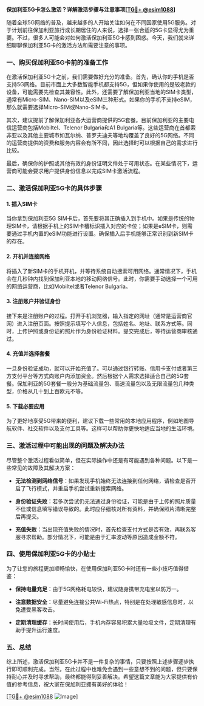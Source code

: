 **保加利亚5G卡怎么激活？详解激活步骤与注意事项[[TG💪+ @esim1088](https://t.me/s/esim1088)]**

随着全球5G网络的普及，越来越多的人开始关注如何在不同国家使用5G服务。对于计划前往保加利亚旅行或长期居住的人来说，选择一张合适的5G卡显得尤为重要。不过，很多人可能会对如何激活保加利亚5G卡感到困惑。今天，我们就来详细聊聊保加利亚5G卡的激活方法和需要注意的事项。

### 一、购买保加利亚5G卡前的准备工作

在激活保加利亚5G卡之前，我们需要做好充分的准备。首先，确认你的手机是否支持5G网络。目前市面上大多数智能手机都支持5G，但如果你使用的是较老款的设备，可能需要先检查其兼容性。此外，还需要了解保加利亚当地的SIM卡类型，通常有Micro-SIM、Nano-SIM以及eSIM三种形式。如果你的手机不支持eSIM，那么就需要选择Micro-SIM或Nano-SIM卡。

其次，建议提前了解保加利亚各大运营商提供的5G套餐。目前保加利亚的主要电信运营商包括Mobiltel、Telenor Bulgaria和A1 Bulgaria等。这些运营商在首都索非亚以及其他主要城市如瓦尔纳、普罗夫迪夫等地均覆盖了良好的5G网络。不同的运营商提供的资费和服务内容会有所不同，因此选择时可以根据自己的需求进行比较。

最后，确保你的护照或其他有效的身份证明文件处于可用状态。在某些情况下，运营商可能会要求用户提供身份信息以完成SIM卡激活流程。

### 二、激活保加利亚5G卡的具体步骤

#### 1. 插入SIM卡

当你拿到保加利亚5G SIM卡后，首先要将其正确插入到手机中。如果是传统的物理SIM卡，请根据手机上的SIM卡槽标识插入对应的卡位；如果是eSIM卡，则需要通过手机内置的eSIM功能进行设置。确保插入后手机能够正常识别到新SIM卡的存在。

#### 2. 开机并连接网络

将插入了新SIM卡的手机开机，并等待系统自动搜索可用网络。通常情况下，手机会在几秒钟内找到保加利亚本地的移动网络信号。此时，你需要手动选择一个可用的网络运营商，比如Mobiltel或者Telenor Bulgaria。

#### 3. 注册账户并验证身份

接下来是注册账户的过程。打开手机浏览器，输入指定的网址（通常是运营商官网）进入注册页面。按照提示填写个人信息，包括姓名、地址、联系方式等。同时，上传护照或身份证的照片作为身份验证材料。提交完成后，等待运营商审核通过。

#### 4. 充值并选择套餐

一旦身份验证成功，就可以开始充值了。可以通过银行转账、信用卡支付或者第三方支付平台等方式向账户内添加资金。然后根据个人需求选择适合自己的5G套餐。保加利亚的5G套餐一般分为基础流量包、高速流量包以及无限流量包几种类型，价格从几十到上百欧元不等。

#### 5. 下载必要应用

为了更好地享受5G带来的便利，建议下载一些常用的本地应用程序，例如地图导航软件、社交软件以及支付工具等。这样可以帮助你更快地适应当地的生活环境。

### 三、激活过程中可能出现的问题及解决办法

尽管整个激活过程看似简单，但在实际操作中还是有可能遇到各种问题。以下是一些常见的故障及其解决方案：

- **无法检测到网络信号**：如果发现手机始终无法连接到任何网络，请检查是否开启了飞行模式，并重启手机尝试重新搜索网络。
  
- **身份验证失败**：若多次尝试仍无法通过身份验证，可能是由于上传的照片质量不佳或信息填写错误导致的。此时应仔细核对所有资料，并确保照片清晰完整后再提交。

- **充值失败**：当出现充值失败的情况时，首先检查支付方式是否有效，再联系客服寻求帮助。部分情况下，可能是由于汇率波动等原因造成金额不符。

### 四、使用保加利亚5G卡的小贴士

为了让您的旅程更加顺畅愉快，在使用保加利亚5G卡时还有一些小技巧值得借鉴：

- **保持电量充足**：由于5G网络耗电较快，建议随身携带充电宝以防万一。
  
- **注意数据安全**：尽量避免连接公共Wi-Fi热点，特别是在处理敏感信息时，以免遭受黑客攻击。
  
- **定期清理缓存**：长时间使用后，手机内存容易积累大量垃圾文件，定期清理有助于提升运行速度。

### 五、总结

综上所述，激活保加利亚5G卡并不是一件复杂的事情，只要按照上述步骤逐步执行即可顺利完成。当然，在此过程中也难免会遇到一些意想不到的问题，但只要保持耐心并及时寻求帮助，最终都能得到妥善解决。希望这篇文章能为大家提供有价值的参考信息，祝大家在保加利亚拥有美好的体验！

[[TG💪+ @esim1088](https://t.me/s/esim1088) ![Image](https://i.postimg.cc/4NQfJmqS/Snipaste-2025-05-13-00-14-12.png)]